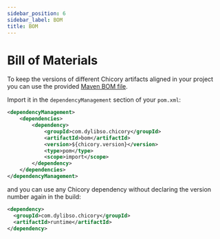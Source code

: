 ```yaml
---
sidebar_position: 6
sidebar_label: BOM
title: BOM
---
```

# Bill of Materials

To keep the versions of different Chicory artifacts aligned in your project you can use the provided
[Maven BOM file](https://maven.apache.org/guides/introduction/introduction-to-dependency-mechanism.html#bill-of-materials-bom-poms).

Import it in the `dependencyManagement` section of your `pom.xml`:

```xml
<dependencyManagement>
    <dependencies>
        <dependency>
            <groupId>com.dylibso.chicory</groupId>
            <artifactId>bom</artifactId>
            <version>${chicory.version}</version>
            <type>pom</type>
            <scope>import</scope>
        </dependency>
    </dependencies>
</dependencyManagement>
```

and you can use any Chicory dependency without declaring the version number again in the build:

```xml
<dependency>
  <groupId>com.dylibso.chicory</groupId>
  <artifactId>runtime</artifactId>
</dependency>
```

<!--
```java
//DEPS com.dylibso.chicory:docs-lib:999-SNAPSHOT

docs.FileOps.writeResult("docs/usage", "bom.md.result", "empty");
```
-->
